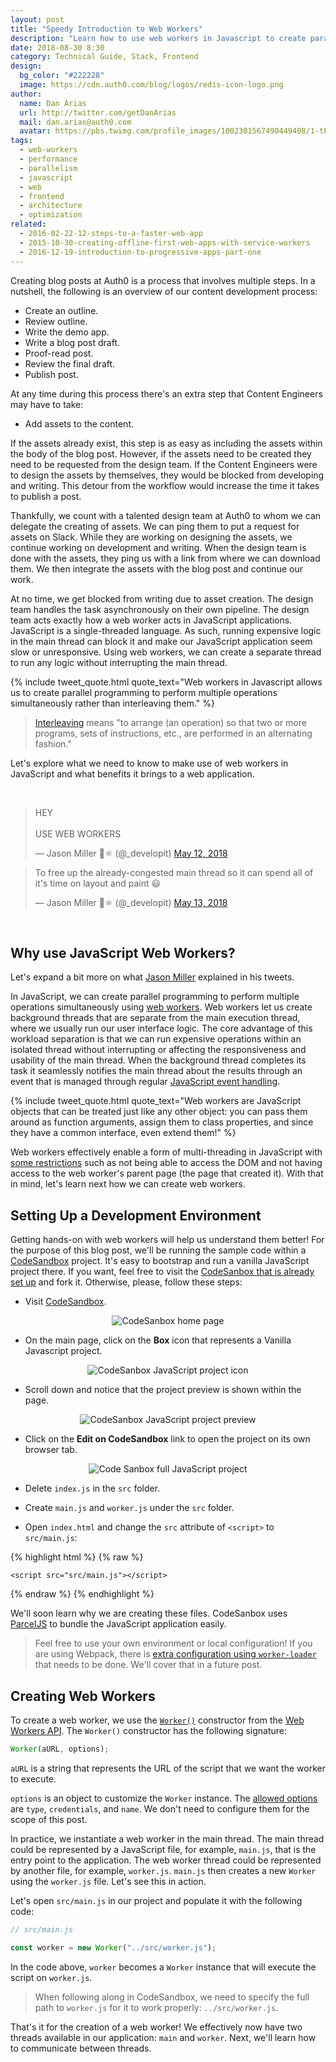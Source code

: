 ```yaml
---
layout: post
title: "Speedy Introduction to Web Workers"
description: "Learn how to use web workers in Javascript to create parallel programming and perform multiple operations simultaneously rather than interleaving them."
date: 2018-08-30 8:30
category: Technical Guide, Stack, Frontend
design: 
  bg_color: "#222228"
  image: https://cdn.auth0.com/blog/logos/redis-icon-logo.png
author:
  name: Dan Arias
  url: http://twitter.com/getDanArias
  mail: dan.arias@auth0.com
  avatar: https://pbs.twimg.com/profile_images/1002301567490449408/1-tPrAG__400x400.jpg
tags: 
  - web-workers
  - performance
  - parallelism
  - javascript
  - web
  - frontend
  - architecture
  - optimization
related:
  - 2016-02-22-12-steps-to-a-faster-web-app
  - 2015-10-30-creating-offline-first-web-apps-with-service-workers
  - 2016-12-19-introduction-to-progressive-apps-part-one
---
```


Creating blog posts at Auth0 is a process that involves multiple steps. In a nutshell, the following is an overview of our content development process:

- Create an outline.
- Review outline.
- Write the demo app.
- Write a blog post draft.
- Proof-read post.
- Review the final draft.
- Publish post.

At any time during this process there's an extra step that Content Engineers may have to take:

- Add assets to the content.

If the assets already exist, this step is as easy as including the assets within the body of the blog post. However, if the assets need to be created they need to be requested from the design team. If the Content Engineers were to design the assets by themselves, they would be blocked from developing and writing. This detour from the workflow would increase the time it takes to publish a post.

Thankfully, we count with a talented design team at Auth0 to whom we can delegate the creating of assets. We can ping them to put a request for assets on Slack. While they are working on designing the assets, we continue working on development and writing. When the design team is done with the assets, they ping us with a link from where we can download them. We then integrate the assets with the blog post and continue our work.

At no time, we get blocked from writing due to asset creation. The design team handles the task asynchronously on their own pipeline. The design team acts exactly how a web worker acts in JavaScript applications. JavaScript is a single-threaded language. As such, running expensive logic in the main thread can block it and make our JavaScript application seem slow or unresponsive. Using web workers, we can create a separate thread to run any logic without interrupting the main thread.

{% include tweet_quote.html quote_text="Web workers in Javascript allows us to create parallel programming to perform multiple operations simultaneously rather than interleaving them." %}

> [Interleaving](https://www.dictionary.com/browse/interleaving) means "to arrange (an operation) so that two or more programs, sets of instructions, etc., are performed in an alternating fashion."

Let's explore what we need to know to make use of web workers in JavaScript and what benefits it brings to a web application.

<br>
<blockquote class="twitter-tweet" data-lang="en"><p lang="en" dir="ltr">HEY<br><br>USE WEB WORKERS</p>&mdash; Jason Miller 🦊⚛ (@_developit) <a href="https://twitter.com/_developit/status/995162140016177152?ref_src=twsrc%5Etfw">May 12, 2018</a></blockquote>
<script async src="https://platform.twitter.com/widgets.js" charset="utf-8"></script>
<blockquote class="twitter-tweet" data-lang="en"><p lang="en" dir="ltr">To free up the already-congested main thread so it can spend all of it&#39;s time on layout and paint 😃</p>&mdash; Jason Miller 🦊⚛ (@_developit) <a href="https://twitter.com/_developit/status/995792286947643392?ref_src=twsrc%5Etfw">May 13, 2018</a></blockquote>
<script async src="https://platform.twitter.com/widgets.js" charset="utf-8"></script>
<br>

## Why use JavaScript Web Workers?

Let's expand a bit more on what [Jason Miller](https://twitter.com/_developit) explained in his tweets.

In JavaScript, we can create parallel programming to perform multiple operations simultaneously using [web workers](https://developer.mozilla.org/en-US/docs/Web/API/Web_Workers_API/Using_web_workers). Web workers let us create background threads that are separate from the main execution thread, where we usually run our user interface logic. The core advantage of this workload separation is that we can run expensive operations within an isolated thread without interrupting or affecting the responsiveness and usability of the main thread. When the background thread completes its task it seamlessly notifies the main thread about the results through an event that is managed through regular [JavaScript event handling](https://eloquentjavascript.net/15_event.html).

{% include tweet_quote.html quote_text="Web workers are JavaScript objects that can be treated just like any other object: you can pass them around as function arguments, assign them to class properties, and since they have a common interface, even extend them!" %}

Web workers effectively enable a form of multi-threading in JavaScript with [some restrictions](https://developer.mozilla.org/en-US/docs/Web/API/Web_Workers_API/Functions_and_classes_available_to_workers#APIs_available_in_workers) such as not being able to access the DOM and not having access to the web worker's parent page (the page that created it). With that in mind, let's learn next how we can create web workers.

## Setting Up a Development Environment

Getting hands-on with web workers will help us understand them better! For the purpose of this blog post, we'll be running the sample code within a [CodeSandbox](https://codesandbox.io/) project. It's easy to bootstrap and run a vanilla JavaScript project there. If you want, feel free to visit the [CodeSanbox that is already set up](https://codesandbox.io/s/xp901z23o4) and fork it. Otherwise, please, follow these steps:

- Visit [CodeSandbox](https://codesandbox.io/).

<p style="text-align: center;">
  <img src="https://cdn.auth0.com/blog/speedy-introduction-to-web-workers/codesandbox-home-page.png" alt="CodeSanbox home page">
</p>

- On the main page, click on the **Box** icon that represents a Vanilla Javascript project.

<p style="text-align: center;">
  <img src="https://cdn.auth0.com/blog/speedy-introduction-to-web-workers/codesandbox-javascript-project-icon.png" alt="CodeSanbox JavaScript project icon">
</p>

- Scroll down and notice that the project preview is shown within the page.

<p style="text-align: center;">
  <img src="https://cdn.auth0.com/blog/speedy-introduction-to-web-workers/codesandbox-javascript-project-preview.png" alt="CodeSanbox JavaScript project preview">
</p>

- Click on the **Edit on CodeSandbox** link to open the project on its own browser tab.

<p style="text-align: center;">
  <img src="https://cdn.auth0.com/blog/speedy-introduction-to-web-workers/codesandbox-javascript-full-project.png" alt="Code Sanbox full JavaScript project">
</p>

- Delete `index.js` in the `src` folder.

- Create `main.js` and `worker.js` under the `src` folder.

- Open `index.html` and change the `src` attribute of `<script>` to `src/main.js`:

{% highlight html %}
{% raw %}

<html>

<head>
    <title>Parcel Sandbox</title>
    <meta charset="UTF-8" />
</head>

<body>
    <div id="app"></div>

    <script src="src/main.js"></script>

</body>

</html>

{% endraw %}
{% endhighlight %}

We'll soon learn why we are creating these files. CodeSanbox uses [ParcelJS](https://parceljs.org/) to bundle the JavaScript application easily.

> Feel free to use your own environment or local configuration! If you are using Webpack, there is [extra configuration using `worker-loader`](https://github.com/webpack-contrib/worker-loader) that needs to be done. We'll cover that in a future post.

## Creating Web Workers

To create a web worker, we use the [`Worker()`](https://developer.mozilla.org/en-US/docs/Web/API/Worker/Worker) constructor from the [Web Workers API](https://developer.mozilla.org/en-US/docs/Web/API/Web_Workers_API). The `Worker()` constructor has the following signature:

```javascript
Worker(aURL, options);
```

`aURL` is a string that represents the URL of the script that we want the worker to execute.

`options` is an object to customize the `Worker` instance. The [allowed options](https://developer.mozilla.org/en-US/docs/Web/API/Worker/Worker#Parameters) are `type`, `credentials`, and `name`. We don't need to configure them for the scope of this post.

In practice, we instantiate a web worker in the main thread. The main thread could be represented by a JavaScript file, for example, `main.js`, that is the entry point to the application. The web worker thread could be represented by another file, for example, `worker.js`. `main.js` then creates a new `Worker` using the `worker.js` file. Let's see this in action.

Let's open `src/main.js` in our project and populate it with the following code:

```javascript
// src/main.js

const worker = new Worker("../src/worker.js");
```

In the code above, `worker` becomes a `Worker` instance that will execute the script on `worker.js`.

> When following along in CodeSandbox, we need to specify the full path to `worker.js` for it to work properly: `../src/worker.js`.

That's it for the creation of a web worker! We effectively now have two threads available in our application: `main` and `worker`. Next, we'll learn how to communicate between threads.
